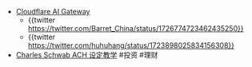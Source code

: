 - [Cloudflare AI Gateway](https://developers.cloudflare.com/ai-gateway/)
	- {{twitter https://twitter.com/Barret_China/status/1726774723462435250}}
	- {{twitter https://twitter.com/huhuhang/status/1723898025834156308}}
- [Charles Schwab ACH 设定教学](https://fireatforty.com/investment-charles-schwab-ach/) #投资 #理财